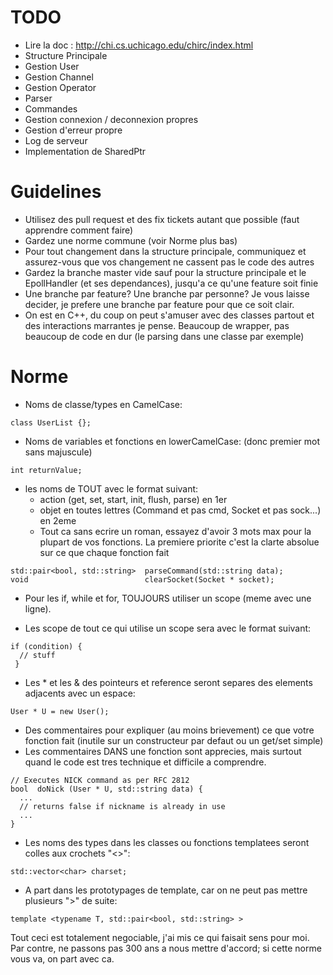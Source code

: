 # TODO

- Lire la doc : http://chi.cs.uchicago.edu/chirc/index.html 
- Structure Principale
- Gestion User
- Gestion Channel
- Gestion Operator
- Parser
- Commandes
- Gestion connexion / deconnexion propres
- Gestion d'erreur propre
- Log de serveur
- Implementation de SharedPtr

# Guidelines

- Utilisez des pull request et des fix tickets autant que possible (faut apprendre comment faire)
- Gardez une norme commune (voir Norme plus bas)
- Pour tout changement dans la structure principale, communiquez et assurez-vous que vos changement ne cassent pas le code des autres
- Gardez la branche master vide sauf pour la structure principale et le EpollHandler (et ses dependances), jusqu'a ce qu'une feature soit finie
- Une branche par feature? Une branche par personne? Je vous laisse decider, je prefere une branche par feature pour que ce soit clair.
- On est en C++, du coup on peut s'amuser avec des classes partout et des interactions marrantes je pense. Beaucoup de wrapper, pas beaucoup de code en dur (le parsing dans une classe par exemple)

# Norme

- Noms de classe/types en CamelCase:
```
class UserList {};
```
- Noms de variables et fonctions en lowerCamelCase: (donc premier mot sans majuscule)
```
int returnValue;
```
- les noms de TOUT avec le format suivant:
  - action (get, set, start, init, flush, parse) en 1er
  - objet en toutes lettres (Command et pas cmd, Socket et pas sock...) en 2eme
  - Tout ca sans ecrire un roman, essayez d'avoir 3 mots max pour la plupart de vos fonctions. La premiere priorite c'est la clarte absolue sur ce que chaque fonction fait

```
std::pair<bool, std::string>  parseCommand(std::string data);
void                          clearSocket(Socket * socket);
```

- Pour les if, while et for, TOUJOURS utiliser un scope (meme avec une ligne).

- Les scope de tout ce qui utilise un scope sera avec le format suivant:
```
if (condition) {
  // stuff
 }
 ```
 
 - Les * et les & des pointeurs et reference seront separes des elements adjacents avec un espace:
 ```
 User * U = new User();
 ```
 
 - Des commentaires pour expliquer (au moins brievement) ce que votre fonction fait (inutile sur un constructeur par defaut ou un get/set simple)
  - Les commentaires DANS une fonction sont apprecies, mais surtout quand le code est tres technique et difficile a comprendre.
```
// Executes NICK command as per RFC 2812
bool  doNick (User * U, std::string data) {
  ...
  // returns false if nickname is already in use
  ...
}
```

- Les noms des types dans les classes ou fonctions templatees seront colles aux crochets "<>":
```
std::vector<char> charset;
```

- A part dans les prototypages de template, car on ne peut pas mettre plusieurs ">" de suite:
```
template <typename T, std::pair<bool, std::string> >
```

Tout ceci est totalement negociable, j'ai mis ce qui faisait sens pour moi. Par contre, ne passons pas 300 ans a nous mettre d'accord; si cette norme vous va, on part avec ca.
